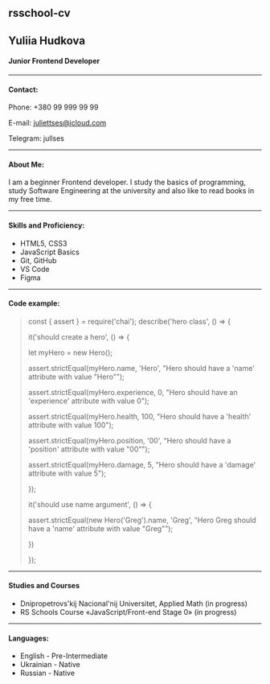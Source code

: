 ## rsschool-cv
## Yuliia Hudkova
#### Junior Frontend Developer
***
#### Contact:
Phone: +380 99 999 99 99

E-mail: juliettses@icloud.com

Telegram: jullses

***

#### About Me:
I am a beginner Frontend developer. I study the basics of programming, study Software Engineering at the university and also like to read books in my free time.

***

#### Skills and Proficiency:
- HTML5, CSS3
- JavaScript Basics
- Git, GitHub
- VS Code
- Figma

***

#### Code example:
> const { assert } = require('chai');
>   describe('hero class', () => {
>
>   it('should create a hero', () => {
>
>    let myHero = new Hero();
>
>    assert.strictEqual(myHero.name, 'Hero', "Hero should have a 'name' attribute with value \"Hero\"");
>    
>    assert.strictEqual(myHero.experience, 0, "Hero should have an 'experience' attribute with value 0");
>    
>    assert.strictEqual(myHero.health, 100, "Hero should have a 'health' attribute with value 100");
>    
>    assert.strictEqual(myHero.position, '00', "Hero should have a 'position' attribute with value \"00\"");
>    
>    assert.strictEqual(myHero.damage, 5, "Hero should have a 'damage' attribute with value 5");
>  
>    });
>  
>    it('should use name argument', () => {
>  
>    assert.strictEqual(new Hero('Greg').name, 'Greg', "Hero Greg should have a 'name' attribute with value \"Greg\"");
>  
>    }) 
>    
>    });

***

#### Studies and Courses
- Dnipropetrovs'kij Nacional'nij Universitet, Applied Math (in progress)
- RS Schools Course «JavaScript/Front-end Stage 0» (in progress)

***

#### Languages:
- English - Pre-Intermediate
- Ukrainian - Native
- Russian - Native